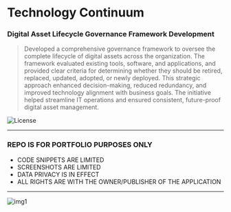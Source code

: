 # Technology Continuum
### Digital Asset Lifecycle Governance Framework Development
> Developed a comprehensive governance framework to oversee the
            complete lifecycle of digital assets across the organization. The
            framework evaluated existing tools, software, and applications, and
            provided clear criteria for determining whether they should be
            retired, replaced, updated, adopted, or newly deployed. This
            strategic approach enhanced decision-making, reduced redundancy, and
            improved technology alignment with business goals. The initiative
            helped streamline IT operations and ensured consistent, future-proof
            digital asset management.

![License](https://img.shields.io/badge/license-Apache--2.0-red.svg)

---

### REPO IS FOR PORTFOLIO PURPOSES ONLY
- CODE SNIPPETS ARE LIMITED
- SCREENSHOTS ARE LIMITED
- DATA PRIVACY IS IN EFFECT
- ALL RIGHTS ARE WITH THE OWNER/PUBLISHER OF THE APPLICATION

---

![img1](https://github.com/polljii/continuum/blob/main/continuum2.png)
